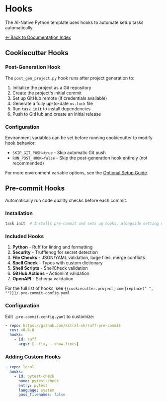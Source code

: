 # Hooks

The AI-Native Python template uses hooks to automate setup tasks automatically.

[← Back to Documentation Index](index.md)

## Cookiecutter Hooks

### Post-Generation Hook

The `post_gen_project.py` hook runs after project generation to:

1. Initialize the project as a Git repository
2. Create the project's initial commit
3. Set up GitHub remote (if credentials available)
4. Generate a fully up-to-date `uv.lock` file
5. Run `task init` to install dependencies
6. Push to GitHub and create an initial release

### Configuration

Environment variables can be set before running cookiecutter to modify hook behavior:

- `SKIP_GIT_PUSH=true` - Skip automatic Git push
- `RUN_POST_HOOK=false` - Skip the post-generation hook entirely (not recommended)

For more environment variable options, see the [Optional Setup Guide](optional-setup.md#environment-variable-configuration).

## Pre-commit Hooks

Automatically run code quality checks before each commit.

### Installation

```bash
task init  # Installs pre-commit and sets up hooks, alongside setting up other project dependencies to get started
```

### Included Hooks

1. **Python** - Ruff for linting and formatting
2. **Security** - Trufflehog for secret detection
3. **File Checks** - JSON/YAML validation, large files, merge conflicts
4. **Spell Check** - Typos with custom dictionary
5. **Shell Scripts** - ShellCheck validation
6. **GitHub Actions** - Actionlint validation
7. **OpenAPI** - Schema validation

For the full list of hooks, see `{{cookiecutter.project_name|replace(" ", "")}}/.pre-commit-config.yaml`

### Configuration

Edit `.pre-commit-config.yaml` to customize:

```yaml
- repo: https://github.com/astral-sh/ruff-pre-commit
  rev: v0.8.6
  hooks:
    - id: ruff
      args: [--fix, --show-fixes]
```

### Adding Custom Hooks

```yaml
- repo: local
  hooks:
    - id: pytest-check
      name: pytest-check
      entry: pytest
      language: system
      pass_filenames: false
```
